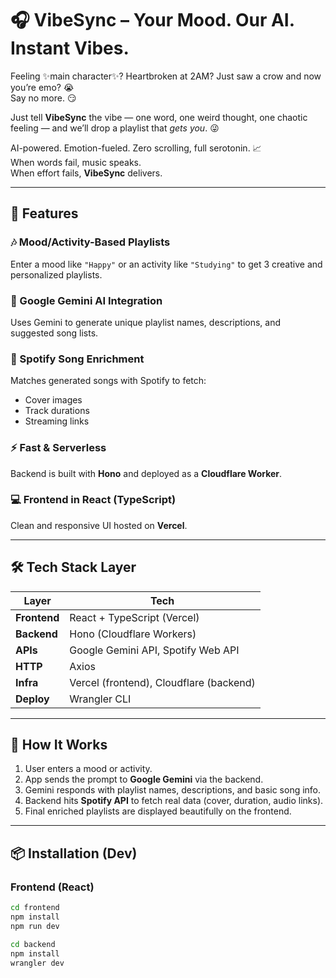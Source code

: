 
# 🎧 VibeSync – Your Mood. Our AI. Instant Vibes.

Feeling ✨main character✨? Heartbroken at 2AM? Just saw a crow and now you’re emo? 😭  
Say no more. 😏  

Just tell **VibeSync** the vibe — one word, one weird thought, one chaotic feeling — and we’ll drop a playlist that *gets you*. 😜

AI-powered. Emotion-fueled. Zero scrolling, full serotonin. 📈  
When words fail, music speaks.  
When effort fails, **VibeSync** delivers.

---

## 🌟 Features

### 🎶 Mood/Activity-Based Playlists  
Enter a mood like `"Happy"` or an activity like `"Studying"` to get 3 creative and personalized playlists.

### 🧠 Google Gemini AI Integration  
Uses Gemini to generate unique playlist names, descriptions, and suggested song lists.

### 📀 Spotify Song Enrichment  
Matches generated songs with Spotify to fetch:
- Cover images  
- Track durations  
- Streaming links  

### ⚡ Fast & Serverless  
Backend is built with **Hono** and deployed as a **Cloudflare Worker**.

### 💻 Frontend in React (TypeScript)  
Clean and responsive UI hosted on **Vercel**.

---

## 🛠️ Tech Stack Layer

| Layer        | Tech |
|--------------|------|
| **Frontend** | React + TypeScript (Vercel) |
| **Backend**  | Hono (Cloudflare Workers) |
| **APIs**     | Google Gemini API, Spotify Web API |
| **HTTP**     | Axios |
| **Infra**    | Vercel (frontend), Cloudflare (backend) |
| **Deploy**   | Wrangler CLI |

---

## 🚀 How It Works

1. User enters a mood or activity.  
2. App sends the prompt to **Google Gemini** via the backend.  
3. Gemini responds with playlist names, descriptions, and basic song info.  
4. Backend hits **Spotify API** to fetch real data (cover, duration, audio links).  
5. Final enriched playlists are displayed beautifully on the frontend.

---

## 📦 Installation (Dev)

### Frontend (React)
```bash
cd frontend
npm install
npm run dev

cd backend
npm install
wrangler dev
